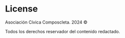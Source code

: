 # License

Asociación Cívica Composcleta. 2024 ©

Todos los derechos reservador del contenido redactado.
